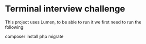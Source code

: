 # Terminal interview challenge

This project uses Lumen, to be able to run it we first need to run the following

composer install
php migrate
